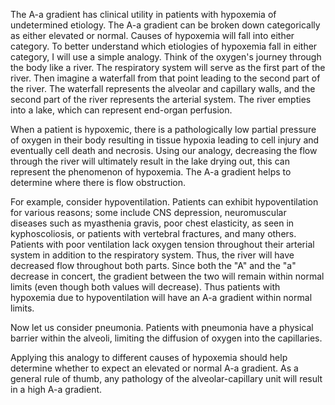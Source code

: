 The A-a gradient has clinical utility in patients with hypoxemia of undetermined etiology. The A-a gradient can be broken down categorically as either elevated or normal. Causes of hypoxemia will fall into either category. To better understand which etiologies of hypoxemia fall in either category, I will use a simple analogy. Think of the oxygen's journey through the body like a river. The respiratory system will serve as the first part of the river. Then imagine a waterfall from that point leading to the second part of the river. The waterfall represents the alveolar and capillary walls, and the second part of the river represents the arterial system. The river empties into a lake, which can represent end-organ perfusion.

When a patient is hypoxemic, there is a pathologically low partial pressure of oxygen in their body resulting in tissue hypoxia leading to cell injury and eventually cell death and necrosis. Using our analogy, decreasing the flow through the river will ultimately result in the lake drying out, this can represent the phenomenon of hypoxemia. The A-a gradient helps to determine where there is flow obstruction.

For example, consider hypoventilation. Patients can exhibit hypoventilation for various reasons; some include CNS depression, neuromuscular diseases such as myasthenia gravis, poor chest elasticity, as seen in kyphoscoliosis, or patients with vertebral fractures, and many others. Patients with poor ventilation lack oxygen tension throughout their arterial system in addition to the respiratory system. Thus, the river will have decreased flow throughout both parts. Since both the "A" and the "a" decrease in concert, the gradient between the two will remain within normal limits (even though both values will decrease). Thus patients with hypoxemia due to hypoventilation will have an A-a gradient within normal limits.

Now let us consider pneumonia. Patients with pneumonia have a physical barrier within the alveoli, limiting the diffusion of oxygen into the capillaries.

Applying this analogy to different causes of hypoxemia should help determine whether to expect an elevated or normal A-a gradient. As a general rule of thumb, any pathology of the alveolar-capillary unit will result in a high A-a gradient.